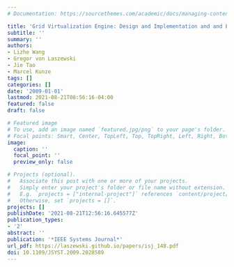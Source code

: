 ```yaml
---
# Documentation: https://sourcethemes.com/academic/docs/managing-content/

title: 'Grid Virtualization Engine: Design and Implementation and and Evaluation'
subtitle: ''
summary: ''
authors:
- Lizhe Wang
- Gregor von Laszewski
- Jie Tao
- Marcel Kunze
tags: []
categories: []
date: '2009-01-01'
lastmod: 2021-08-21T08:56:16-04:00
featured: false
draft: false

# Featured image
# To use, add an image named `featured.jpg/png` to your page's folder.
# Focal points: Smart, Center, TopLeft, Top, TopRight, Left, Right, BottomLeft, Bottom, BottomRight.
image:
  caption: ''
  focal_point: ''
  preview_only: false

# Projects (optional).
#   Associate this post with one or more of your projects.
#   Simply enter your project's folder or file name without extension.
#   E.g. `projects = ["internal-project"]` references `content/project/deep-learning/index.md`.
#   Otherwise, set `projects = []`.
projects: []
publishDate: '2021-08-21T12:56:16.645577Z'
publication_types:
- '2'
abstract: ''
publication: '*IEEE Systems Journal*'
url_pdf: https://laszewski.github.io/papers/isj_148.pdf
doi: 10.1109/JSYST.2009.2028589
---
```

